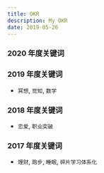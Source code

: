 ```yaml
---
title: OKR
description: My OKR
date: 2019-05-26
---
```


### 2020 年度关键词

### 2019 年度关键词

* `冥想`, `觉知`, `数学`

### 2018 年度关键词

* `恋爱`, `职业突破`

### 2017 年度关键词

* `理财`, `跑步`, `睡眠`, `碎片学习体系化`
